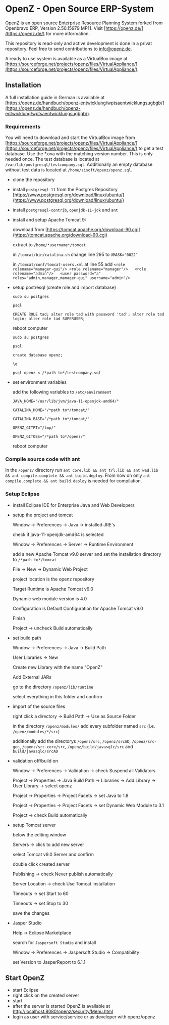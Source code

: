 # OpenZ - Open Source ERP-System

OpenZ is an open source Enterprise Resource Planning System forked from Openbravo ERP, Version 2.50.15979 MP11. Visit [https://openz.de/](https://openz.de/) for more information.

This repository is read-only and active development is done in a privat repository. Feel free to send contributions to [info@openz.de](mailto:info@openz.de).

A ready to use system is available as a VirtualBox image at [https://sourceforge.net/projects/openz/files/VirtualAppliance/](https://sourceforge.net/projects/openz/files/VirtualAppliance/).

## Installation
A full installation guide in German is available at [https://openz.de/handbuch/openz-entwicklung/wptsaentwicklungsugbgb/](https://openz.de/handbuch/openz-entwicklung/wptsaentwicklungsugbgb/).


### Requirements

You will need to download and start the VirtualBox image from [https://sourceforge.net/projects/openz/files/VirtualAppliance/](https://sourceforge.net/projects/openz/files/VirtualAppliance/) to get a test database. Use the *.ova with the matching version number. 
This is only needed once. The test database is located at ```/var/lib/postgresql/testcompany.sql```. Additionally an empty database without test data is located at ```/home/zisoft/openz/openz.sql```.


- clone the repository
- install ```postgresql-11``` from the Postgres Repository [https://www.postgresql.org/download/linux/ubuntu/](https://www.postgresql.org/download/linux/ubuntu/)
- install ```postgresql-contrib```, ```openjdk-11-jdk``` and ```ant```
- install and setup Apache Tomcat 9:

   download from [https://tomcat.apache.org/download-90.cgi](https://tomcat.apache.org/download-90.cgi)
   
   extract to ```/home/*username*/tomcat```
   
   in ```/tomcat/bin/catalina.sh``` change line 295 to ```UMASK="0022″``` 

   in ```/tomcat/conf/tomcat-users.xml``` at line 55 add ```<role rolename="manager-gui"/> <role rolename="manager"/>   <role rolename="admin"/>   <user password="a" roles="admin,manager,manager-gui" username="admin"/>```
- setup postresql (create role and import database)

   ```sudo su postgres```
   
   ```psql```
   
   ```CREATE ROLE tad; alter role tad with password 'tad'; alter role tad login; alter role tad SUPERUSER;```
      
   reboot computer
   
   ```sudo su postgres```
   
   ```psql```
   
   ```create database openz;```
   
   ```\q```
   
   ```psql openz < /*path to*/testcompany.sql```
- set environment variables
  
  add the following variables to ```/etc/environment```
   
   ```JAVA_HOME="/usr/lib/jvm/java-11-openjdk-amd64/"```
  
   ```CATALINA_HOME="/*path to*/tomcat/"```
   
   ```CATALINA_BASE="/*path to*/tomcat/"```
   
   ```OPENZ_GITPT="/tmp/"```
   
   ```OPENZ_GITOSS="/*path to*/openz/"```

   reboot computer
   
### Compile source code with ant

In the ```/openz/``` directory run ```ant core.lib && ant trl.lib && ant wad.lib && ant compile.complete && ant build.deploy```. From now on only ```ant compile.complete && ant build.deploy``` is needed for compilation.

### Setup Eclipse

- install Eclipse IDE for Enterprise Java and Web Developers
- setup the project and tomcat

   Window -> Preferences -> Java -> installed JRE's 
   
   check if java-11-openjdk-amd64 is selected
   
   Window -> Preferences -> Server -> Runtime Environment 
   
   add a new Apache Tomcat v9.0 server and set the installation directory to ```/*path to*/tomcat```
   
   File -> New -> Dynamic Web Project
   
   project location is the openz repository
   
   Target Runtime is Apache Tomcat v9.0
   
   Dynamic web module version is 4.0
   
   Configuration is Default Configuration for Apache Tomcat v9.0
   
   Finish
   
   Project -> uncheck Build automatically 
- set build path

   Window -> Preferences -> Java -> Build Path 
   
   User Libraries -> New 
   
   Create new Library with the name "OpenZ"
   
   Add External JARs
   
   go to the directory ```/openz/lib/runtime```
   
   select everything in this folder and confirm
- import of the source files

   right click a directory -> Build Path -> Use as Source Folder
   
   in the directory ```/openz/modules/``` add every subfolder named ```src``` (i.e. ```/openz/modules/*/src```)
   
   additionally add the directorys ```/openz/src```, ```/openz/srcAD```, ```/openz/src-gen```, ```/openz/src-core/src```, ```/openz/build/javasqlc/src``` and ```build/javasqlc/srcAD```
- validation off/build on

   Window -> Preferences -> Validation -> check Suspend all Validators
   
   Project -> Properties -> Java Build Path -> Libraries -> Add Library -> User Library -> select openz
   
   Project -> Properties -> Project Facets -> set Java to 1.8
   
   Project -> Properties -> Project Facets -> set Dynamic Web Module to 3.1
   
   Project -> check Build automatically
- setup Tomcat server

   below the editing window
   
   Servers -> click to add new server
   
   select Tomcat v9.0 Server and confirm
   
   double click created server
   
   Publishing -> check Never publish automatically
   
   Server Location -> check Use Tomcat installation
   
   Timeouts -> set Start to 60
   
   Timeouts -> set Stop to 30
   
   save the changes
- Jasper Studio

   Help -> Eclipse Marketplace
   
   search for ```Jaspersoft Studio``` and install
   
   Window -> Preferences -> Jaspersoft Studio -> Compatibility
   
   set Version to JasperReport to 6.1.1
   
## Start OpenZ

- start Eclipse
- right click on the created server
- start
- after the server is started OpenZ is available at [http://localhost:8080/openz/security/Menu.html](http://localhost:8080/openz/security/Menu.html)
- login as user with service/service or as developer with openz/openz
